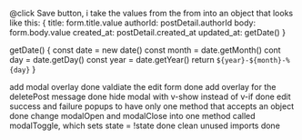 @click Save button, i take the values from the from into an object that looks like this:
{
    title: form.title.value
    authorId: postDetail.authorId
    body: form.body.value
    created_at: postDetail.created_at
    updated_at: getDate()
}


getDate() {
    const date = new date()
    const month = date.getMonth()
    cont day = date.getDay()
    const year = date.getYear()
    return `${year}-${month}-%{day}`
}



add modal overlay done
valdiate the edit form done
add overlay for the deletePost message done
hide modal with v-show instead of v-if done
edit success and failure popups to have only one method that accepts an object done
change modalOpen and modalClose into one method called modalToggle, which sets state = !state done
clean unused imports done


